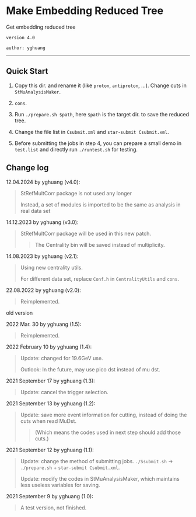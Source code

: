 # Make Embedding Reduced Tree

Get embedding reduced tree

`version 4.0`

`author: yghuang`

***

## Quick Start

1. Copy this dir. and rename it (like `proton`, `antiproton`, ...). Change cuts in `StMuAnalysisMaker`.

2. `cons`.

3. Run `./prepare.sh $path`, here `$path` is the target dir. to save the reduced tree.

4. Change the file list in `Csubmit.xml` and `star-submit Csubmit.xml`.

5. Before submitting the jobs in step 4, you can prepare a small demo in `test.list` and directly run `./runtest.sh` for testing.

## Change log

12.04.2024 by yghuang (v4.0):

> StRefMultCorr package is not used any longer
>
> Instead, a set of modules is imported to be the same as analysis in real data set

14.12.2023 by yghuang (v3.0):

> StRefMultCorr package will be used in this new patch.
>
>> The Centrality bin will be saved instead of multiplicity.

14.08.2023 by yghuang (v2.1):

> Using new centrality utils.
>
> For different data set, replace `Conf.h` in `CentralityUtils` and `cons`.

22.08.2022 by yghuang (v2.0):

> Reimplemented.

old version

2022 Mar. 30 by yghuang (1.5):

> Reimplemented.

2022 February 10 by yghuang (1.4):

> Update: changed for 19.6GeV use.
>
> Outlook: In the future, may use pico dst instead of mu dst.

2021 September 17 by yghuang (1.3):

> Update: cancel the trigger selection.

2021 September 13 by yghuang (1.2):

> Update: save more event information for cutting, instead of doing the cuts when read MuDst.
>
> > (Which means the codes used in next step should add those cuts.)

2021 September 12 by yghuang (1.1):

> Update: change the method of submitting jobs. `./Ssubmit.sh` -> `./prepare.sh` + `star-submit Csubmit.xml`.
>
> Update: modify the codes in StMuAnalysisMaker, which maintains less useless variables for saving.

2021 September 9 by yghuang (1.0):

> A test version, not finished.